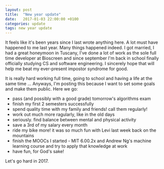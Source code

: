 ```yaml
---
layout: post
title:  "New year update"
date:   2017-01-03 22:00:00 +0100
categories: update
tags: new year update
---
```


It feels like it's been years since I last wrote anything here. A lot must have happened to me last year.
Many things happened indeed. I got married, I had a great honeymoon in Tuscany, I've done a lot of work as the sole full time developer at Bioscreen and since september I'm back in school finally officially studying CS and software engineering.
I sincerely hope that will help me beat my ever-present impostor syndrome for good.

It is really hard working full time, going to school and having a life at the same time ...
Anyways, I'm posting this because I want to set some goals and make them public. Here we go:

- pass (and possibly with a good grade) tomorrow's algorithms exam
- finish my first 2 semesters successfully
- spend quality time with my family and friends! call them regularly!
- work out much more ragularly, like in the old days
- seriously. find balance between mental and physical activity
- save a 3rd of my salary every month
- ride my bike more! it was so much fun with Levi last week back on the mountains
- finish the MOOCs I started - MIT 6.00.2x and Andrew Ng's machine learning course and try to apply that knowledge at work
- have fun, for God's sake!

Let's go hard in 2017.

